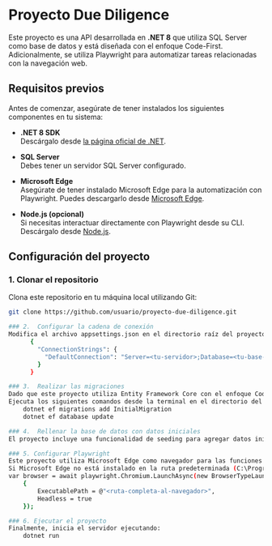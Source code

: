 # Proyecto Due Diligence

Este proyecto es una API desarrollada en **.NET 8** que utiliza SQL Server como base de datos y está diseñada con el enfoque Code-First. Adicionalmente, se utiliza Playwright para automatizar tareas relacionadas con la navegación web.

## Requisitos previos

Antes de comenzar, asegúrate de tener instalados los siguientes componentes en tu sistema:

- **.NET 8 SDK**  
  Descárgalo desde [la página oficial de .NET](https://dotnet.microsoft.com/download/dotnet/8.0).

- **SQL Server**  
  Debes tener un servidor SQL Server configurado.

- **Microsoft Edge**  
  Asegúrate de tener instalado Microsoft Edge para la automatización con Playwright. Puedes descargarlo desde [Microsoft Edge](https://www.microsoft.com/edge).

- **Node.js (opcional)**  
  Si necesitas interactuar directamente con Playwright desde su CLI. Descárgalo desde [Node.js](https://nodejs.org).

## Configuración del proyecto

### 1. Clonar el repositorio
Clona este repositorio en tu máquina local utilizando Git:

```bash
git clone https://github.com/usuario/proyecto-due-diligence.git

### 2.  Configurar la cadena de conexión
Modifica el archivo appsettings.json en el directorio raíz del proyecto para incluir la cadena de conexión de tu base de datos SQL Server. Un ejemplo de configuración sería:
      {
        "ConnectionStrings": {
          "DefaultConnection": "Server=<tu-servidor>;Database=<tu-base-de-datos>;User Id=<tu-usuario>;Password=<tu-contraseña>;"
        }
      }

### 3.  Realizar las migraciones
Dado que este proyecto utiliza Entity Framework Core con el enfoque Code First, es necesario aplicar las migraciones a la base de datos antes de ejecutarlo.
Ejecuta los siguientes comandos desde la terminal en el directorio del proyecto:
    dotnet ef migrations add InitialMigration
    dotnet ef database update

### 4.  Rellenar la base de datos con datos iniciales
El proyecto incluye una funcionalidad de seeding para agregar datos iniciales en la base de datos. Esto se realiza automáticamente durante la ejecución del proyecto en el entorno de desarrollo.

### 5. Configurar Playwright
Este proyecto utiliza Microsoft Edge como navegador para las funciones automatizadas de Playwright.
Si Microsoft Edge no está instalado en la ruta predeterminada (C:\Program Files (x86)\Microsoft\Edge\Application\msedge.exe), asegúrate de modificar la configuración dentro del código en Playwright para apuntar al ejecutable correcto:
var browser = await playwright.Chromium.LaunchAsync(new BrowserTypeLaunchOptions
    {
        ExecutablePath = @"<ruta-completa-al-navegador>",
        Headless = true
    });

### 6. Ejecutar el proyecto
Finalmente, inicia el servidor ejecutando:
    dotnet run


